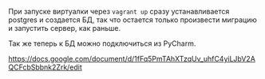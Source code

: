 При запуске виртуалки через `vagrant up` сразу устанавливается postgres и создается БД, так что остается только произвести миграцию и запустить сервер, как раньше.

Так же теперь к БД можно подключиться из PyCharm.

https://docs.google.com/document/d/1fFq5PmTAhXTzqUv_uhfC4yiLJbV2AQCFcbSbbnk2Zrk/edit
